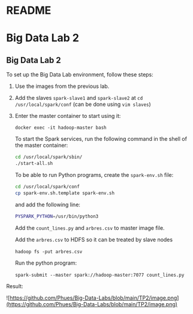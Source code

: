 # README

# Big Data Lab 2

## Big Data Lab 2

To set up the Big Data Lab environment, follow these steps:

1. Use the images from the previous lab.
2. Add the slaves `spark-slave1` and
`spark-slave2` at `cd /usr/local/spark/conf`
(can be done using `vim slaves`)
3. Enter the master container to start using it:
    
    ```
    docker exec -it hadoop-master bash
    
    ```
    
    To start the Spark services, run the following command in the shell
    of the master container:
    
    ```bash
    cd /usr/local/spark/sbin/
    ./start-all.sh
    ```
    
    To be able to run Python programs, create the `spark-env.sh` file:
    
    ```bash
    cd /usr/local/spark/conf
    cp spark-env.sh.template spark-env.sh
    
    ```
    
    and add the following line:
    
    ```bash
    PYSPARK_PYTHON=/usr/bin/python3
    
    ```
    
    Add the `count_lines.py` and `arbres.csv` to master image file.
    
    Add the `arbres.csv` to HDFS so it can be treated by slave nodes
    
    `hadoop fs -put arbres.csv`
    
    Run the python program:
    
    `spark-submit --master spark://hadoop-master:7077 count_lines.py`
    

Result:

![https://github.com/Phues/Big-Data-Labs/blob/main/TP2/image.png](https://github.com/Phues/Big-Data-Labs/blob/main/TP2/image.png)

